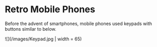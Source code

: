 # Retro Mobile Phones

Before the advent of smartphones, mobile phones used keypads with buttons similar to below.

![](/images/Keypad.jpg | width = 65)

